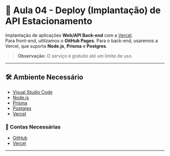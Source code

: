# 🚀 Aula 04 - Deploy (Implantação) de API Estacionamento

Implantação de aplicações **Web/API Back-end** com a [Vercel](https://vercel.com/).  
Para front-end, utilizamos o **GitHub Pages**. Para o back-end, usaremos a Vercel, que suporta **Node.js**, **Prisma** e **Postgres**.  
> **Observação:** O serviço é gratuito até um limite de uso.

---

## 🛠️ Ambiente Necessário

- [Visual Studio Code](https://code.visualstudio.com/)
- [Node.js](https://nodejs.org/)
- [Prisma](https://www.prisma.io/)
- [Postgres](https://www.postgresql.org/)
- [Vercel](https://vercel.com/)

### 📑 Contas Necessárias

- [GitHub](https://github.com/)
- [Vercel](https://vercel.com/)

---

